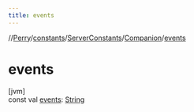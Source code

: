 ```yaml
---
title: events
---
```

//[Perry](../../../../index.html)/[constants](../../index.html)/[ServerConstants](../index.html)/[Companion](index.html)/[events](events.html)



# events



[jvm]\
const val [events](events.html): [String](https://kotlinlang.org/api/latest/jvm/stdlib/kotlin/-string/index.html)




